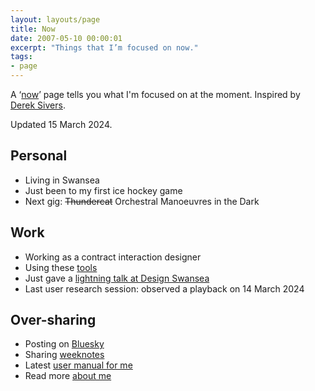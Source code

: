 ```yaml
---
layout: layouts/page
title: Now
date: 2007-05-10 00:00:01
excerpt: "Things that I’m focused on now."
tags:
- page
---
```


A ‘[now](https://nownownow.com/about)’ page tells you what I'm focused on at the moment. Inspired by [Derek Sivers](https://sive.rs/).

Updated 15 March 2024.

## Personal

- Living in Swansea
- Just been to my first ice hockey game
- Next gig: ~~Thundercat~~ Orchestral Manoeuvres in the Dark

## Work

- Working as a contract interaction designer
- Using these [tools](/blog/my-interaction-design-tools-version-3/)
- Just gave a [lightning talk at Design Swansea](/blog/3-interaction-design-things/)
- Last user research session: observed a playback on 14 March 2024


## Over-sharing

- Posting on [Bluesky](https://bsky.app/profile/benjystanton.bsky.social)
- Sharing [weeknotes](/blog/category/weeknotes)
- Latest [user manual for me](/blog/a-user-manual-for-me-version-3/)
- Read more [about me](/about)